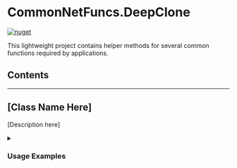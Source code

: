 # CommonNetFuncs.DeepClone

[![nuget](https://img.shields.io/nuget/dt/CommonNetFuncs.DeepClone)](https://www.nuget.org/packages/CommonNetFuncs.DeepClone/)

This lightweight project contains helper methods for several common functions required by applications.

## Contents

<!-- - [Class Name](#) -->

---

## [Class Name Here]

[Description here]

<details>
<summary><h3>Usage Examples</h3></summary>

#### [MethodNameHere]

```cs
//Code here
```

</details>
